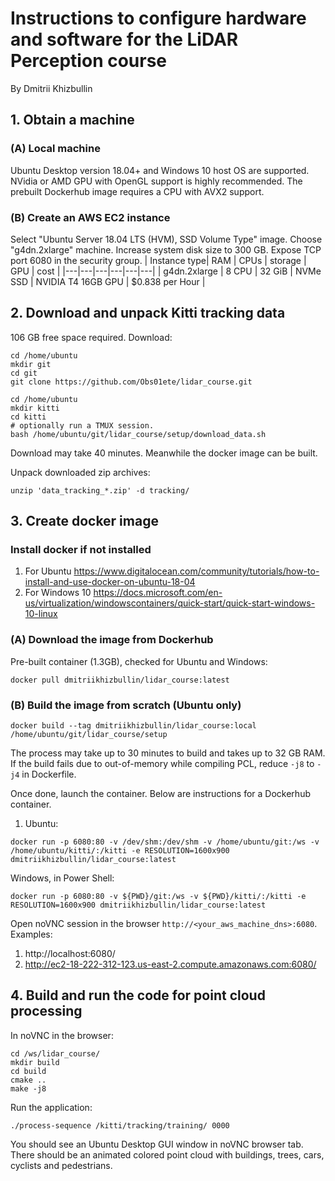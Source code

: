 # Instructions to configure hardware and software for the LiDAR Perception course
By Dmitrii Khizbullin

## 1. Obtain a machine

### (A) Local machine
Ubuntu Desktop version 18.04+ and Windows 10 host OS are supported. NVidia or AMD GPU with OpenGL support is highly recommended. The prebuilt Dockerhub image requires a CPU with AVX2 support.

### (B) Create an AWS EC2 instance

Select "Ubuntu Server 18.04 LTS (HVM), SSD Volume Type" image. Choose "g4dn.2xlarge" machine. Increase system disk size to 300 GB. Expose TCP port 6080 in the security group.
| Instance type| RAM | CPUs | storage | GPU | cost |
|---|---|---|---|---|---|
| g4dn.2xlarge | 8 CPU | 32 GiB | NVMe SSD | NVIDIA T4 16GB GPU | $0.838 per Hour |

## 2. Download and unpack Kitti tracking data

106 GB free space required. Download:
```
cd /home/ubuntu
mkdir git
cd git
git clone https://github.com/Obs01ete/lidar_course.git
```
```
cd /home/ubuntu
mkdir kitti
cd kitti
# optionally run a TMUX session.
bash /home/ubuntu/git/lidar_course/setup/download_data.sh
```
Download may take 40 minutes. Meanwhile the docker image can be built.

Unpack downloaded zip archives:
```
unzip 'data_tracking_*.zip' -d tracking/
```

## 3. Create docker image

### Install docker if not installed
1. For Ubuntu
https://www.digitalocean.com/community/tutorials/how-to-install-and-use-docker-on-ubuntu-18-04
2. For Windows 10
https://docs.microsoft.com/en-us/virtualization/windowscontainers/quick-start/quick-start-windows-10-linux

### (A) Download the image from Dockerhub

Pre-built container (1.3GB), checked for Ubuntu and Windows:
```
docker pull dmitriikhizbullin/lidar_course:latest
```

### (B) Build the image from scratch (Ubuntu only)

```
docker build --tag dmitriikhizbullin/lidar_course:local /home/ubuntu/git/lidar_course/setup
```
The process may take up to 30 minutes to build and takes up to 32 GB RAM. If the build fails due to out-of-memory while compiling PCL, reduce `-j8` to `-j4` in Dockerfile.

Once done, launch the container. Below are instructions for a Dockerhub container.
1. Ubuntu:
```
docker run -p 6080:80 -v /dev/shm:/dev/shm -v /home/ubuntu/git:/ws -v /home/ubuntu/kitti/:/kitti -e RESOLUTION=1600x900 dmitriikhizbullin/lidar_course:latest
```
Windows, in Power Shell:
```
docker run -p 6080:80 -v ${PWD}/git:/ws -v ${PWD}/kitti/:/kitti -e RESOLUTION=1600x900 dmitriikhizbullin/lidar_course:latest
```
Open noVNC session in the browser `http://<your_aws_machine_dns>:6080`. Examples:
1. http://localhost:6080/
2. http://ec2-18-222-312-123.us-east-2.compute.amazonaws.com:6080/

## 4. Build and run the code for point cloud processing

In noVNC in the browser:
```
cd /ws/lidar_course/
mkdir build
cd build
cmake ..
make -j8
```

Run the application:
```
./process-sequence /kitti/tracking/training/ 0000
```

You should see an Ubuntu Desktop GUI window in noVNC browser tab. There should be an animated colored point cloud with buildings, trees, cars, cyclists and pedestrians.
